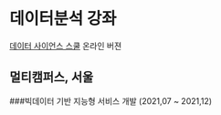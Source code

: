 # 데이터분석 강좌
[데이터 사이언스 스쿨](https://datascienceschool.net/intro.html) 온라인 버젼 

## 멀티캠퍼스, 서울
###빅데이터 기반 지능형 서비스 개발 (2021,07 ~ 2021,12)
